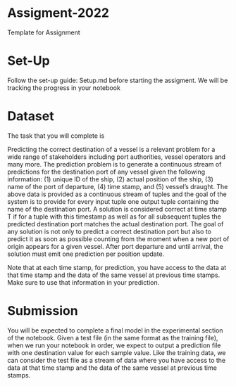 # Assigment-2022
Template for Assignment

# Set-Up
Follow the set-up guide: Setup.md before starting the assigment. We will be tracking the progress in your notebook

# Dataset
The task that you will complete is 

Predicting the correct destination of a vessel is a relevant problem for a wide range of stakeholders including port authorities, vessel operators and many more. The prediction problem is to generate a continuous stream of predictions for the destination port of any vessel given the following information: (1) unique ID of the ship, (2) actual position of the ship, (3) name of the port of departure, (4) time stamp, and (5) vessel’s draught. The above data is provided as a continuous stream of tuples and the goal of the system is to provide for every input tuple one output tuple containing the name of the destination port. A solution is considered correct at time stamp T if for a tuple with this timestamp as well as for all subsequent tuples the predicted destination port matches the actual destination port. The goal of any solution is not only to predict a correct destination port but also to predict it as soon as possible counting from the moment when a new port of origin appears for a given vessel. After port departure and until arrival, the solution must emit one prediction per position update.

Note that at each time stamp, for prediction, you have access to the data at that time stamp and the data of the same vessel at previous time stamps. Make sure to use that information in your prediction.

# Submission

You will be expected to complete a final model in the experimental section of the notebook. Given a test file (in the same format as the training file), when we run your notebook in order, we expect to output a prediction file with one destination value for each sample value. Like the training data, we can consider the test file as a stream of data where you have access to the data at that time stamp and the data of the same vessel at previous time stamps.

